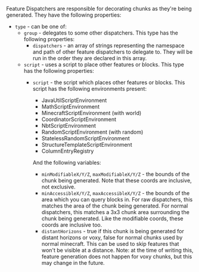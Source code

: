 Feature Dispatchers are responsible for decorating chunks as they're being generated. They have the following properties:

* `type` - can be one of:
	* `group` - delegates to some other dispatchers. This type has the following properties:
		* `dispatchers` - an array of strings representing the namespace and path of other feature dispatchers to delegate to. They will be run in the order they are declared in this array.
	* `script` - uses a script to place other features or blocks. This type has the following properties:
		* `script` - the script which places other features or blocks. This script has the following environments present:
			* JavaUtilScriptEnvironment
			* MathScriptEnvironment
			* MinecraftScriptEnvironment (with world)
			* CoordinatorScriptEnvironment
			* NbtScriptEnvironment
			* RandomScriptEnvironment (with random)
			* StatelessRandomScriptEnvironment
			* StructureTemplateScriptEnvironment
			* ColumnEntryRegistry

			And the following variables:
			* `minModifiableX/Y/Z`, `maxModifiableX/Y/Z` - the bounds of the chunk being generated. Note that these coords are inclusive, not exclusive.
			* `minAccessibleX/Y/Z`, `maxAccessibleX/Y/Z` - the bounds of the area which you can query blocks in. For raw dispatchers, this matches the area of the chunk being generated. For normal dispatchers, this matches a 3x3 chunk area surrounding the chunk being generated. Like the modifiable coords, these coords are inclusive too.
			* `distantHorizons` - true if this chunk is being generated for distant horizons or voxy, false for normal chunks used by normal minecraft. This can be used to skip features that won't be visible at a distance. Note: at the time of writing this, feature generation does not happen for voxy chunks, but this may change in the future.